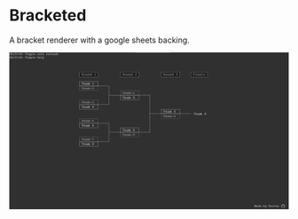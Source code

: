 # Bracketed
A bracket renderer with a google sheets backing.

![Example](https://raw.githubusercontent.com/VishalVSV/Bracketed/master/images/Example.png)

